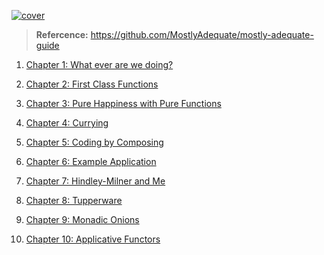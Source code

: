 [![cover](../../images/cover.png)](SUMMARY.md)

>**Refercence:** https://github.com/MostlyAdequate/mostly-adequate-guide

1. [Chapter 1: What ever are we doing?](http://github.com/daodc/Front-End-Develop-Technical/wiki/chapter-1)

2. [Chapter 2: First Class Functions](http://github.com/daodc/Front-End-Develop-Technical/wiki/chapter-2)

3. [Chapter 3: Pure Happiness with Pure Functions](http://github.com/daodc/Front-End-Develop-Technical/wiki/chapter-3)

4. [Chapter 4: Currying](http://github.com/daodc/Front-End-Develop-Technical/wiki/chapter-4)

5. [Chapter 5: Coding by Composing](http://github.com/daodc/Front-End-Develop-Technical/wiki/chapter-5)

6. [Chapter 6: Example Application](http://github.com/daodc/Front-End-Develop-Technical/wiki/chapter-6)

7. [Chapter 7: Hindley-Milner and Me](http://github.com/daodc/Front-End-Develop-Technical/wiki/chapter-7)

8. [Chapter 8: Tupperware](http://github.com/daodc/Front-End-Develop-Technical/wiki/chapter-8)

9. [Chapter 9: Monadic Onions](http://github.com/daodc/Front-End-Develop-Technical/wiki/chapter-9)

10. [Chapter 10: Applicative Functors](http://github.com/daodc/Front-End-Develop-Technical/wiki/chapter-10)


